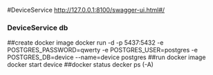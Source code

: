 #DeviceService
http://127.0.0.1:8100/swagger-ui.html#/

### DeviceService db
##create docker image
docker run -d -p 5437:5432 -e POSTGRES_PASSWORD=qwerty -e POSTGRES_USER=postgres -e POSTGRES_DB=device --name=device postgres
##run docker image
docker start device
##docker status
decker ps (-A)

